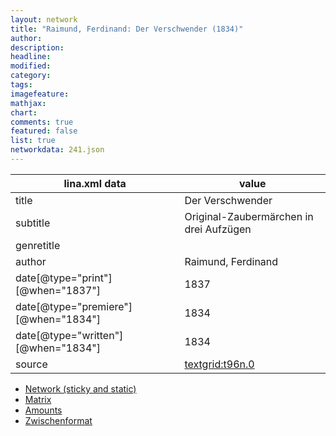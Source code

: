 ```yaml
---
layout: network
title: "Raimund, Ferdinand: Der Verschwender (1834)"
author:
description:
headline:
modified:
category:
tags:
imagefeature: 
mathjax: 
chart: 
comments: true
featured: false
list: true
networkdata: 241.json
---
```

lina.xml data  | value
------------- | -------------
title|Der Verschwender
subtitle|Original-Zaubermärchen in drei Aufzügen
genretitle|
author|Raimund, Ferdinand
date[@type="print"][@when="1837"]|1837
date[@type="premiere"][@when="1834"]|1834
date[@type="written"][@when="1834"]|1834
source|[textgrid:t96n.0](https://textgridlab.org/1.0/tgcrud-public/rest/textgrid:t96n.0/data)



* [Network (sticky and static)](/network241)
* [Matrix](/matrix241)
* [Amounts](/amounts241)
* [Zwischenformat](/lina241 )

